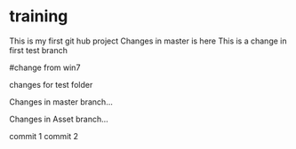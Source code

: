 # training
This is my first git hub project
Changes in master is here
This is a change in first test branch

#change from win7

changes for test folder

Changes in master branch...

Changes in Asset branch...

commit 1
commit 2
